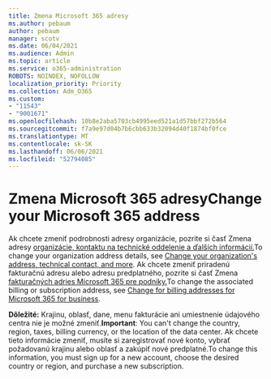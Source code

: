```yaml
---
title: Zmena Microsoft 365 adresy
ms.author: pebaum
author: pebaum
manager: scotv
ms.date: 06/04/2021
ms.audience: Admin
ms.topic: article
ms.service: o365-administration
ROBOTS: NOINDEX, NOFOLLOW
localization_priority: Priority
ms.collection: Adm_O365
ms.custom:
- "11543"
- "9001671"
ms.openlocfilehash: 10b8e2aba5703cb4995eed521a1d57bbf272b564
ms.sourcegitcommit: f7a9e97d04b7b6cbb633b32094d40f1874bf0fce
ms.translationtype: MT
ms.contentlocale: sk-SK
ms.lasthandoff: 06/06/2021
ms.locfileid: "52794085"
---
```

# <a name="change-your-microsoft-365-address"></a><span data-ttu-id="b0395-102">Zmena Microsoft 365 adresy</span><span class="sxs-lookup"><span data-stu-id="b0395-102">Change your Microsoft 365 address</span></span>

<span data-ttu-id="b0395-103">Ak chcete zmeniť podrobnosti adresy organizácie, pozrite si časť Zmena adresy [organizácie, kontaktu na technické oddelenie a ďalších informácií.](/microsoft-365/admin/manage/change-address-contact-and-more)</span><span class="sxs-lookup"><span data-stu-id="b0395-103">To change your organization address details, see [Change your organization's address, technical contact, and more](/microsoft-365/admin/manage/change-address-contact-and-more).</span></span> <span data-ttu-id="b0395-104">Ak chcete zmeniť priradenú fakturačnú adresu alebo adresu predplatného, pozrite si časť Zmena [fakturačných adries Microsoft 365 pre podniky.](/microsoft-365/commerce/billing-and-payments/change-your-billing-addresses)</span><span class="sxs-lookup"><span data-stu-id="b0395-104">To change the associated billing or subscription address, see [Change for billing addresses for Microsoft 365 for business](/microsoft-365/commerce/billing-and-payments/change-your-billing-addresses).</span></span> 

<span data-ttu-id="b0395-105">**Dôležité:** Krajinu, oblasť, dane, menu fakturácie ani umiestnenie údajového centra nie je možné zmeniť.</span><span class="sxs-lookup"><span data-stu-id="b0395-105">**Important**: You can't change the country, region, taxes, billing currency, or the location of the data center.</span></span> <span data-ttu-id="b0395-106">Ak chcete tieto informácie zmeniť, musíte si zaregistrovať nové konto, vybrať požadovanú krajinu alebo oblasť a zakúpiť nové predplatné.</span><span class="sxs-lookup"><span data-stu-id="b0395-106">To change this information, you must sign up for a new account, choose the desired country or region, and purchase a new subscription.</span></span> 